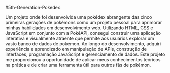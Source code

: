 #5th-Generation-Pokedex

Um projeto onde foi desenvolvida uma pokédex abrangente das cinco primeiras gerações de pokémons como um projeto pessoal para aprimorar minhas habilidades em desenvolvimento web. Utilizando HTML, CSS e JavaScript em conjunto com a PokéAPI, consegui construir uma aplicação interativa e visualmente atraente que permite aos usuários explorar um vasto banco de dados de pokémon. Ao longo do desenvolvimento, adquiri experiência e aprendizado em manipulação de APIs, construção de interfaces, programação JavaScript e gerenciamento de dados. Este projeto me proporcionou a oportunidade de aplicar meus conhecimentos teóricos na prática e de criar uma ferramenta útil para outros fãs de pokémon.
